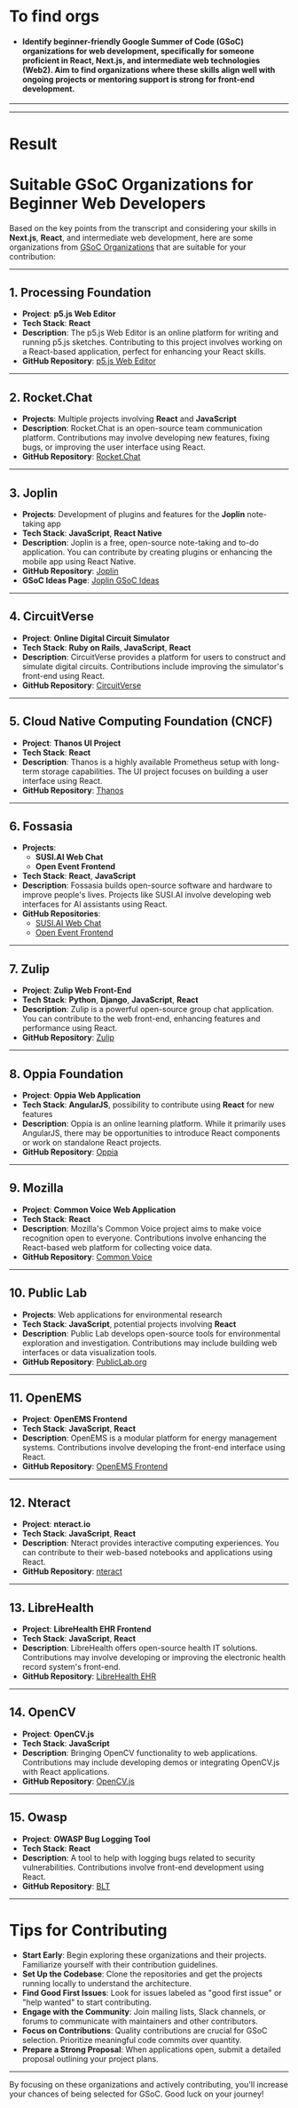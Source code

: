 	
# To find orgs
- #### Identify beginner-friendly Google Summer of Code (GSoC) organizations for web development, specifically for someone proficient in React, Next.js, and intermediate web technologies (Web2). Aim to find organizations where these skills align well with ongoing projects or mentoring support is strong for front-end development.


---
---

# Result

# Suitable GSoC Organizations for Beginner Web Developers

Based on the key points from the transcript and considering your skills in **Next.js**, **React**, and intermediate web development, here are some organizations from [GSoC Organizations](https://www.gsocorganizations.dev/) that are suitable for your contribution:

---

## 1. Processing Foundation

- **Project**: **p5.js Web Editor**
- **Tech Stack**: **React**
- **Description**: The p5.js Web Editor is an online platform for writing and running p5.js sketches. Contributing to this project involves working on a React-based application, perfect for enhancing your React skills.
- **GitHub Repository**: [p5.js Web Editor](https://github.com/processing/p5.js-web-editor)

---

## 2. Rocket.Chat

- **Projects**: Multiple projects involving **React** and **JavaScript**
- **Description**: Rocket.Chat is an open-source team communication platform. Contributions may involve developing new features, fixing bugs, or improving the user interface using React.
- **GitHub Repository**: [Rocket.Chat](https://github.com/RocketChat/Rocket.Chat)

---

## 3. Joplin

- **Projects**: Development of plugins and features for the **Joplin** note-taking app
- **Tech Stack**: **JavaScript**, **React Native**
- **Description**: Joplin is a free, open-source note-taking and to-do application. You can contribute by creating plugins or enhancing the mobile app using React Native.
- **GitHub Repository**: [Joplin](https://github.com/laurent22/joplin)
- **GSoC Ideas Page**: [Joplin GSoC Ideas](https://joplinapp.org/gsoc2023/ideas)

---

## 4. CircuitVerse

- **Project**: **Online Digital Circuit Simulator**
- **Tech Stack**: **Ruby on Rails**, **JavaScript**, **React**
- **Description**: CircuitVerse provides a platform for users to construct and simulate digital circuits. Contributions include improving the simulator's front-end using React.
- **GitHub Repository**: [CircuitVerse](https://github.com/CircuitVerse/CircuitVerse)

---

## 5. Cloud Native Computing Foundation (CNCF)

- **Project**: **Thanos UI Project**
- **Tech Stack**: **React**
- **Description**: Thanos is a highly available Prometheus setup with long-term storage capabilities. The UI project focuses on building a user interface using React.
- **GitHub Repository**: [Thanos](https://github.com/thanos-io/thanos)

---

## 6. Fossasia

- **Projects**:
  - **SUSI.AI Web Chat**
  - **Open Event Frontend**
- **Tech Stack**: **React**, **JavaScript**
- **Description**: Fossasia builds open-source software and hardware to improve people's lives. Projects like SUSI.AI involve developing web interfaces for AI assistants using React.
- **GitHub Repositories**:
  - [SUSI.AI Web Chat](https://github.com/fossasia/susi.ai)
  - [Open Event Frontend](https://github.com/fossasia/open-event-frontend)

---

## 7. Zulip

- **Project**: **Zulip Web Front-End**
- **Tech Stack**: **Python**, **Django**, **JavaScript**, **React**
- **Description**: Zulip is a powerful open-source group chat application. You can contribute to the web front-end, enhancing features and performance using React.
- **GitHub Repository**: [Zulip](https://github.com/zulip/zulip)

---

## 8. Oppia Foundation

- **Project**: **Oppia Web Application**
- **Tech Stack**: **AngularJS**, possibility to contribute using **React** for new features
- **Description**: Oppia is an online learning platform. While it primarily uses AngularJS, there may be opportunities to introduce React components or work on standalone React projects.
- **GitHub Repository**: [Oppia](https://github.com/oppia/oppia)

---

## 9. Mozilla

- **Project**: **Common Voice Web Application**
- **Tech Stack**: **React**
- **Description**: Mozilla's Common Voice project aims to make voice recognition open to everyone. Contributions involve enhancing the React-based web platform for collecting voice data.
- **GitHub Repository**: [Common Voice](https://github.com/common-voice/common-voice)

---

## 10. Public Lab

- **Projects**: Web applications for environmental research
- **Tech Stack**: **JavaScript**, potential projects involving **React**
- **Description**: Public Lab develops open-source tools for environmental exploration and investigation. Contributions may include building web interfaces or data visualization tools.
- **GitHub Repository**: [PublicLab.org](https://github.com/publiclab/plots2)

---

## 11. OpenEMS

- **Project**: **OpenEMS Frontend**
- **Tech Stack**: **JavaScript**, **React**
- **Description**: OpenEMS is a modular platform for energy management systems. Contributions involve developing the front-end interface using React.
- **GitHub Repository**: [OpenEMS Frontend](https://github.com/OpenEMS/openems-frontend)

---

## 12. Nteract

- **Project**: **nteract.io**
- **Tech Stack**: **JavaScript**, **React**
- **Description**: Nteract provides interactive computing experiences. You can contribute to their web-based notebooks and applications using React.
- **GitHub Repository**: [nteract](https://github.com/nteract/nteract)

---

## 13. LibreHealth

- **Project**: **LibreHealth EHR Frontend**
- **Tech Stack**: **JavaScript**, **React**
- **Description**: LibreHealth offers open-source health IT solutions. Contributions may involve developing or improving the electronic health record system's front-end.
- **GitHub Repository**: [LibreHealth EHR](https://github.com/LibreHealthIO/lh-ehr)

---

## 14. OpenCV

- **Project**: **OpenCV.js**
- **Tech Stack**: **JavaScript**
- **Description**: Bringing OpenCV functionality to web applications. Contributions may include developing demos or integrating OpenCV.js with React applications.
- **GitHub Repository**: [OpenCV.js](https://github.com/opencv/opencv/tree/master/modules/js)

---

## 15. Owasp

- **Project**: **OWASP Bug Logging Tool**
- **Tech Stack**: **React**
- **Description**: A tool to help with logging bugs related to security vulnerabilities. Contributions involve front-end development using React.
- **GitHub Repository**: [BLT](https://github.com/OWASP/BLT)

---

# Tips for Contributing

- **Start Early**: Begin exploring these organizations and their projects. Familiarize yourself with their contribution guidelines.
- **Set Up the Codebase**: Clone the repositories and get the projects running locally to understand the architecture.
- **Find Good First Issues**: Look for issues labeled as "good first issue" or "help wanted" to start contributing.
- **Engage with the Community**: Join mailing lists, Slack channels, or forums to communicate with maintainers and other contributors.
- **Focus on Contributions**: Quality contributions are crucial for GSoC selection. Prioritize meaningful code commits over quantity.
- **Prepare a Strong Proposal**: When applications open, submit a detailed proposal outlining your project plans.

---

By focusing on these organizations and actively contributing, you'll increase your chances of being selected for GSoC. Good luck on your journey!